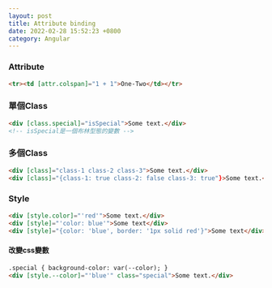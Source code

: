 ```yaml
---
layout: post
title: Attribute binding
date: 2022-02-28 15:52:23 +0800
category: Angular
---
```

### Attribute
```html
<tr><td [attr.colspan]="1 + 1">One-Two</td></tr>
```
### 單個Class
```html
<div [class.special]="isSpecial">Some text.</div>
<!-- isSpecial是一個布林型態的變數 -->
```
### 多個Class
```html
<div [class]="class-1 class-2 class-3">Some text.</div>
<div [class]="{class-1: true class-2: false class-3: true"}>Some text.</div>
```
### Style
```html
<div [style.color]="'red'">Some text.</div>
<div [style]="'color: blue'">Some text</div>
<div [style]="{color: 'blue', border: '1px solid red'}">Some text</div>
```
#### 改變css變數
```html
.special { background-color: var(--color); }
<div [style.--color]="'blue'" class="special">Some text.</div>
```
